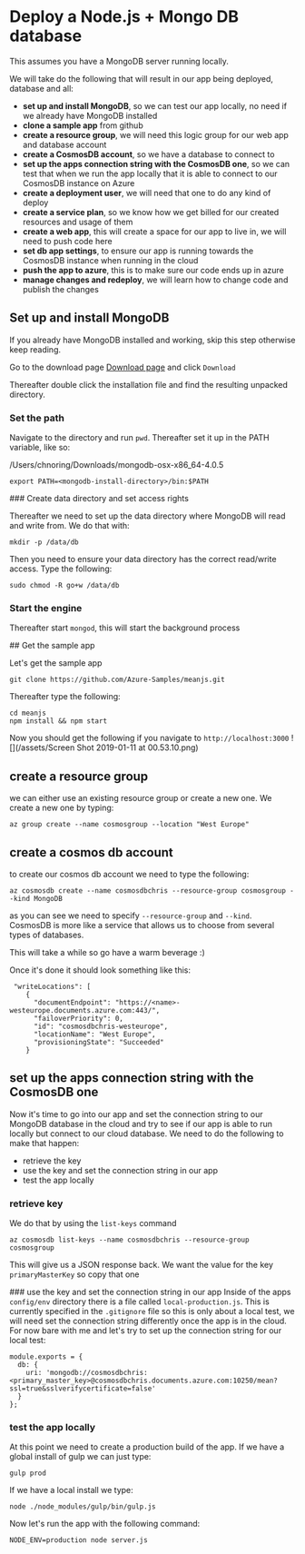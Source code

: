 # Deploy a Node.js + Mongo DB database
This assumes you have a MongoDB server running locally. 

We will take do the following that will result in our app being deployed, database and all:

- **set up and install MongoDB**, so we can test our app locally, no need if we already have MongoDB installed
- **clone a sample app** from github
- **create a resource group**, we will need this logic group for our web app and database account
- **create a CosmosDB account**, so we have a database to connect to
- **set up the apps connection string with the CosmosDB one**, so we can test that when we run the app locally that it is able to connect to our CosmosDB instance on Azure
- **create a deployment user**, we will need that one to do any kind of deploy
- **create a service plan**, so we know how we get billed for our created resources and usage of them
- **create a web app**, this will create a space for our app to live in, we will need to push code here
- **set db app settings**, to ensure our app is running towards the CosmosDB instance when running in the cloud
- **push the app to azure**, this is to make sure our code ends up in azure
- **manage changes and redeploy**, we will learn how to change code and publish the changes




## Set up and install MongoDB
If you already have MongoDB installed and working, skip this step otherwise keep reading.

Go to the download page [Download page](https://www.mongodb.com/download-center/community?jmp=docs) and click `Download`

Thereafter double click the installation file and find the resulting unpacked directory. 

### Set the path

Navigate to the directory and run `pwd`. Thereafter set it up in the PATH variable, like so:

/Users/chnoring/Downloads/mongodb-osx-x86_64-4.0.5

```
export PATH=<mongodb-install-directory>/bin:$PATH
```

### Create data directory and set access rights

Thereafter we need to set up the data directory where MongoDB will read and write from. We do that with:

```
mkdir -p /data/db
```

Then you need to ensure your data directory has the correct read/write access. Type the following:

```
sudo chmod -R go+w /data/db
```

### Start the engine

Thereafter start `mongod`, this will start the background process

## Get the sample app

Let's get the sample app

```
git clone https://github.com/Azure-Samples/meanjs.git
```

Thereafter type the following:

```
cd meanjs
npm install && npm start
```

Now you should get the following if you navigate to `http://localhost:3000`
![](/assets/Screen Shot 2019-01-11 at 00.53.10.png)

## create a resource group
we can either use an existing resource group or create a new one. We create a new one by typing:

```
az group create --name cosmosgroup --location "West Europe"
```

## create a cosmos db account
to create our cosmos db account we need to type the following:

```
az cosmosdb create --name cosmosdbchris --resource-group cosmosgroup --kind MongoDB
```
as you can see we need to specify `--resource-group` and `--kind`. CosmosDB is more like a service that allows us to choose from several types of databases.

This will take a while so go have a warm beverage :)

Once it's done it should look something like this:
```
 "writeLocations": [
    {
      "documentEndpoint": "https://<name>-westeurope.documents.azure.com:443/",
      "failoverPriority": 0,
      "id": "cosmosdbchris-westeurope",
      "locationName": "West Europe",
      "provisioningState": "Succeeded"
    }
```

## set up the apps connection string with the CosmosDB one
Now it's time to go into our app and set the connection string to our MongoDB database in the cloud and try to see if our app is able to run locally but connect to our cloud database. We need to do the following to make that happen:

- retrieve the key
- use the key and set the connection string in our app
- test the app locally

### retrieve key
We do that by using the `list-keys` command

```
az cosmosdb list-keys --name cosmosdbchris --resource-group cosmosgroup
```
This will give us a JSON response back. We want the value for the key `primaryMasterKey` so copy that one


### use the key and set the connection string in our app
Inside of the apps `config/env` directory there is a file called `local-production.js`. This is currently specified in the `.gitignore` file so this is only about a local test, we will need set the connection string differently once the app is in the cloud. For now bare with me and let's try to set up the connection string for our local test:

```
module.exports = {
  db: {
    uri: 'mongodb://cosmosdbchris:<primary_master_key>@cosmosdbchris.documents.azure.com:10250/mean?ssl=true&sslverifycertificate=false'
  }
};
```

### test the app locally


At this point we need to create a production build of the app. If we have a global install of gulp we can just type:

```
gulp prod
```
If we have a local install we type:

```
node ./node_modules/gulp/bin/gulp.js
```

Now let's run the app with the following command:

```
NODE_ENV=production node server.js
```








